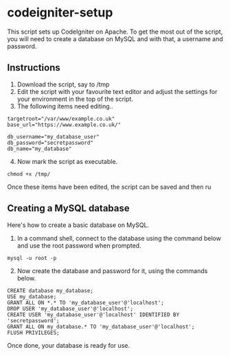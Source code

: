 # codeigniter-setup
This script sets up CodeIgniter on Apache.  To get the most out of the script, you will need to create a database on MySQL and with that, a username and password.

## Instructions

1. Download the script, say to /tmp
2. Edit the script with your favourite text editor and adjust the settings for your environment in the top of the script.
3. The following items need editing..
```
targetroot="/var/www/example.co.uk"
base_url="https://www.example.co.uk/"

db_username="my_database_user"
db_password="secretpassword"
db_name="my_database"
```
4. Now mark the script as executable.
```
chmod +x /tmp/
```
Once these items have been edited, the script can be saved and then ru

## Creating a MySQL database

Here's how to create a basic database on MySQL.

1. In a command shell, connect to the database using the command below and use the root password when prompted.
```
mysql -u root -p
```
2. Now create the database and password for it, using the commands below.
```
CREATE database my_database;
USE my_database;
GRANT ALL ON *.* TO 'my_database_user'@'localhost';
DROP USER 'my_database_user'@'localhost';
CREATE USER 'my_database_user'@'localhost' IDENTIFIED BY 'secretpassword';
GRANT ALL ON my_database.* TO 'my_database_user'@'localhost';
FLUSH PRIVILEGES;
```
Once done, your database is ready for use.
